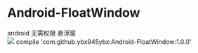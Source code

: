# Android-FloatWindow
android 无需权限 悬浮窗  
[![](https://jitpack.io/v/ybx945ybx/Android-FloatWindow.svg)](https://jitpack.io/#ybx945ybx/Android-FloatWindow)
compile 'com.github.ybx945ybx:Android-FloatWindow:1.0.0'